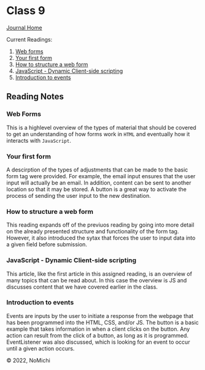 # Class 9

[Journal Home](README.md)

Current Readings:

1. [Web forms](https://developer.mozilla.org/en-US/docs/Learn/Forms)
2. [Your first form](https://developer.mozilla.org/en-US/docs/Learn/Forms/Your_first_form)
3. [How to structure a web form](https://developer.mozilla.org/en-US/docs/Learn/Forms/How_to_structure_a_web_form)
4. [JavaScript - Dynamic Client-side scripting](https://developer.mozilla.org/en-US/docs/Learn/JavaScript)
5. [Introduction to events](https://developer.mozilla.org/en-US/docs/Learn/JavaScript/Building_blocks/Events)

## Reading Notes

### Web Forms

This is a highlevel overview of the types of material that should be covered to get an understanding of how forms work in `HTML` and eventually how it interacts with `JavaScript`.

### Your first form

A descirption of the types of adjustments that can be made to the basic form tag were provided. For example, the email input ensures that the user input will actually be an email. In addition, content can be sent to another location so that it may be stored. A button is a great way to activate the process of sending the user input to the new destination.

### How to structure a web form

This reading expands off of the previuos reading by going into more detail on the already presented structure and functionality of the form tag. However, it also introduced the sytax that forces the user to input data into a given field before submission.

### JavaScript - Dynamic Client-side scripting

This article, like the first article in this assigned reading, is an overview of many topics that can be read about. In this case the overview is JS and discusses content that we have covered earlier in the class.

### Introduction to events

Events are inputs by the user to initiate a response from the webpage that has been programmed into the HTML, CSS, and/or JS. The button is a basic example that takes information in when a client clicks on the button. Any action can result from the click of a button, as long as it is programmed. EventListener was also discussed, which is looking for an event to occur until a given action occurs.

&copy; 2022, NoMichi
